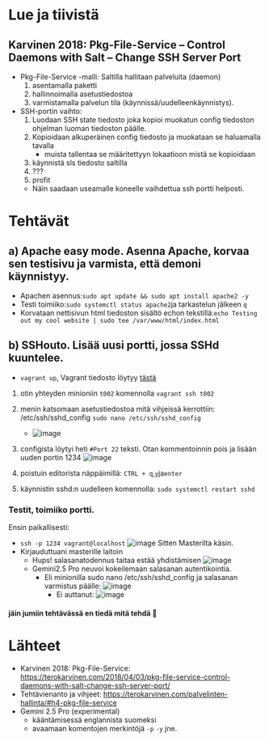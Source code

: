 # Lue ja tiivistä
## Karvinen 2018: Pkg-File-Service – Control Daemons with Salt – Change SSH Server Port
- Pkg-File-Service -malli: Saltilla hallitaan palveluita (daemon)
  1. asentamalla paketti
  2. hallinnoimalla asetustiedostoa
  3. varmistamalla palvelun tila (käynnissä/uudelleenkäynnistys).
- SSH-portin vaihto:
  1. Luodaan SSH state tiedosto joka kopioi muokatun config tiedoston ohjelman luoman tiedoston päälle.
  2. Kopioidaan alkuperäinen config tiedosto ja muokataan se haluamalla tavalla
     - muista tallentaa se määritettyyn lokaatioon mistä se kopioidaan
  3. käynnistä sls tiedosto saltilla
  4. ???
  5. profit
  - Näin saadaan useamalle koneelle vaihdettua ssh portti helposti.
# Tehtävät
## a) Apache easy mode. Asenna Apache, korvaa sen testisivu ja varmista, että demoni käynnistyy.
- Apachen asennus:`sudo apt update && sudo apt install apache2 -y`
- Testi toimiiko:`sudo systemctl status apache2`ja tarkastelun jälkeen `q`
- Korvataan nettisivun html tiedoston sisältö echon tekstillä:`echo Testing out my cool website | sudo tee /var/www/html/index.html`
## b) SSHouto. Lisää uusi portti, jossa SSHd kuuntelee.
- `vagrant up`,  Vagrant tiedosto löytyy [tästä](https://github.com/koodikas/palv-hall/blob/main/Vagrant)
1. otin yhteyden minioniin `t002` komennolla `vagrant ssh t002`
2. menin katsomaan asetustiedostoa mitä vihjeissä kerrottiin: /etc/ssh/sshd_config `sudo nano /etc/ssh/sshd_config`
   - ![image](https://github.com/user-attachments/assets/5349de50-15ec-46cf-a575-5970d38ce895)

3. configista löytyi heti `#Port 22` teksti. Otan kommentoinnin pois ja lisään uuden portin 1234
   ![image](https://github.com/user-attachments/assets/95d44a17-82f4-4e7c-b40a-e852d320091c)
4. poistuin editorista näppäimillä: `CTRL + q`,`y`ja`enter`
5. käynnistin sshd:n uudelleen komennolla: `sudo systemctl restart sshd`
### Testit, toimiiko portti.
Ensin paikallisesti:
- `ssh -p 1234 vagrant@localhost` ![image](https://github.com/user-attachments/assets/54460100-0074-4057-8a53-603e0ef37c7e)
Sitten Masterilta käsin.
- Kirjauduttuani masterille laitoin
  - Hups! salasanatodennus taitaa estää yhdistämisen ![image](https://github.com/user-attachments/assets/0243ca4e-3e5c-406b-ad2d-37ee808c0345)
  - Gemini2.5 Pro neuvoi kokeilemaan salasanan autentikointia.
      - Eli minionilla sudo nano /etc/ssh/sshd_config ja salasanan varmistus päälle:
        ![image](https://github.com/user-attachments/assets/28622d30-644b-4c71-ab61-b763bad80445)
        - Ei auttanut: ![image](https://github.com/user-attachments/assets/11befc12-e527-41dd-9d81-b4880cb8a0c6)
#### jäin jumiin tehtävässä en tiedä mitä tehdä 🥲
        




# Lähteet
- Karvinen 2018: Pkg-File-Service: https://terokarvinen.com/2018/04/03/pkg-file-service-control-daemons-with-salt-change-ssh-server-port/
- Tehtävienanto ja vihjeet: https://terokarvinen.com/palvelinten-hallinta/#h4-pkg-file-service
- Gemini 2.5 Pro (experimental)
  - kääntämisessä englannista suomeksi
  - avaamaan komentojen merkintöjä `-p` `-y` jne.
